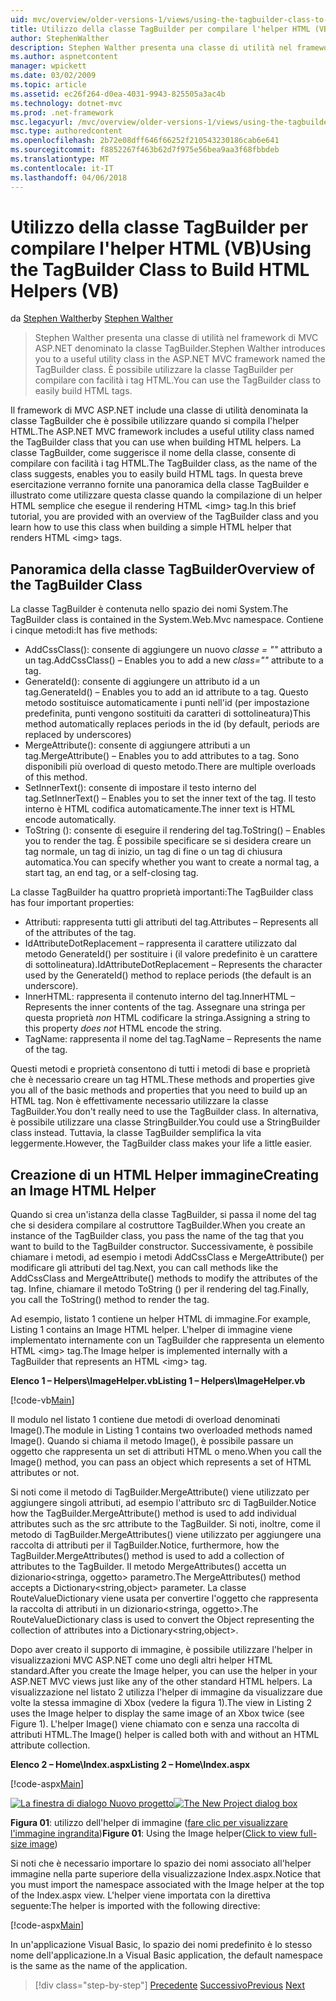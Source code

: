 ```yaml
---
uid: mvc/overview/older-versions-1/views/using-the-tagbuilder-class-to-build-html-helpers-vb
title: Utilizzo della classe TagBuilder per compilare l'helper HTML (VB) | Documenti Microsoft
author: StephenWalther
description: Stephen Walther presenta una classe di utilità nel framework di MVC ASP.NET denominato la classe TagBuilder. È possibile utilizzare facilmente la classe TagBuilder per...
ms.author: aspnetcontent
manager: wpickett
ms.date: 03/02/2009
ms.topic: article
ms.assetid: ec26f264-d0ea-4031-9943-825505a3ac4b
ms.technology: dotnet-mvc
ms.prod: .net-framework
msc.legacyurl: /mvc/overview/older-versions-1/views/using-the-tagbuilder-class-to-build-html-helpers-vb
msc.type: authoredcontent
ms.openlocfilehash: 2b72e08dff646f66252f210543230186cab6e641
ms.sourcegitcommit: f8852267f463b62d7f975e56bea9aa3f68fbbdeb
ms.translationtype: MT
ms.contentlocale: it-IT
ms.lasthandoff: 04/06/2018
---
```

<a name="using-the-tagbuilder-class-to-build-html-helpers-vb"></a><span data-ttu-id="1d18a-104">Utilizzo della classe TagBuilder per compilare l'helper HTML (VB)</span><span class="sxs-lookup"><span data-stu-id="1d18a-104">Using the TagBuilder Class to Build HTML Helpers (VB)</span></span>
====================
<span data-ttu-id="1d18a-105">da [Stephen Walther](https://github.com/StephenWalther)</span><span class="sxs-lookup"><span data-stu-id="1d18a-105">by [Stephen Walther](https://github.com/StephenWalther)</span></span>

> <span data-ttu-id="1d18a-106">Stephen Walther presenta una classe di utilità nel framework di MVC ASP.NET denominato la classe TagBuilder.</span><span class="sxs-lookup"><span data-stu-id="1d18a-106">Stephen Walther introduces you to a useful utility class in the ASP.NET MVC framework named the TagBuilder class.</span></span> <span data-ttu-id="1d18a-107">È possibile utilizzare la classe TagBuilder per compilare con facilità i tag HTML.</span><span class="sxs-lookup"><span data-stu-id="1d18a-107">You can use the TagBuilder class to easily build HTML tags.</span></span>


<span data-ttu-id="1d18a-108">Il framework di MVC ASP.NET include una classe di utilità denominata la classe TagBuilder che è possibile utilizzare quando si compila l'helper HTML.</span><span class="sxs-lookup"><span data-stu-id="1d18a-108">The ASP.NET MVC framework includes a useful utility class named the TagBuilder class that you can use when building HTML helpers.</span></span> <span data-ttu-id="1d18a-109">La classe TagBuilder, come suggerisce il nome della classe, consente di compilare con facilità i tag HTML.</span><span class="sxs-lookup"><span data-stu-id="1d18a-109">The TagBuilder class, as the name of the class suggests, enables you to easily build HTML tags.</span></span> <span data-ttu-id="1d18a-110">In questa breve esercitazione verranno fornite una panoramica della classe TagBuilder e illustrato come utilizzare questa classe quando la compilazione di un helper HTML semplice che esegue il rendering HTML &lt;img&gt; tag.</span><span class="sxs-lookup"><span data-stu-id="1d18a-110">In this brief tutorial, you are provided with an overview of the TagBuilder class and you learn how to use this class when building a simple HTML helper that renders HTML &lt;img&gt; tags.</span></span>

## <a name="overview-of-the-tagbuilder-class"></a><span data-ttu-id="1d18a-111">Panoramica della classe TagBuilder</span><span class="sxs-lookup"><span data-stu-id="1d18a-111">Overview of the TagBuilder Class</span></span>

<span data-ttu-id="1d18a-112">La classe TagBuilder è contenuta nello spazio dei nomi System.</span><span class="sxs-lookup"><span data-stu-id="1d18a-112">The TagBuilder class is contained in the System.Web.Mvc namespace.</span></span> <span data-ttu-id="1d18a-113">Contiene i cinque metodi:</span><span class="sxs-lookup"><span data-stu-id="1d18a-113">It has five methods:</span></span>

- <span data-ttu-id="1d18a-114">AddCssClass(): consente di aggiungere un nuovo *classe = ""* attributo a un tag.</span><span class="sxs-lookup"><span data-stu-id="1d18a-114">AddCssClass() – Enables you to add a new *class=""* attribute to a tag.</span></span>
- <span data-ttu-id="1d18a-115">GenerateId(): consente di aggiungere un attributo id a un tag.</span><span class="sxs-lookup"><span data-stu-id="1d18a-115">GenerateId() – Enables you to add an id attribute to a tag.</span></span> <span data-ttu-id="1d18a-116">Questo metodo sostituisce automaticamente i punti nell'id (per impostazione predefinita, punti vengono sostituiti da caratteri di sottolineatura)</span><span class="sxs-lookup"><span data-stu-id="1d18a-116">This method automatically replaces periods in the id (by default, periods are replaced by underscores)</span></span>
- <span data-ttu-id="1d18a-117">MergeAttribute(): consente di aggiungere attributi a un tag.</span><span class="sxs-lookup"><span data-stu-id="1d18a-117">MergeAttribute() – Enables you to add attributes to a tag.</span></span> <span data-ttu-id="1d18a-118">Sono disponibili più overload di questo metodo.</span><span class="sxs-lookup"><span data-stu-id="1d18a-118">There are multiple overloads of this method.</span></span>
- <span data-ttu-id="1d18a-119">SetInnerText(): consente di impostare il testo interno del tag.</span><span class="sxs-lookup"><span data-stu-id="1d18a-119">SetInnerText() – Enables you to set the inner text of the tag.</span></span> <span data-ttu-id="1d18a-120">Il testo interno è HTML codifica automaticamente.</span><span class="sxs-lookup"><span data-stu-id="1d18a-120">The inner text is HTML encode automatically.</span></span>
- <span data-ttu-id="1d18a-121">ToString (): consente di eseguire il rendering del tag.</span><span class="sxs-lookup"><span data-stu-id="1d18a-121">ToString() – Enables you to render the tag.</span></span> <span data-ttu-id="1d18a-122">È possibile specificare se si desidera creare un tag normale, un tag di inizio, un tag di fine o un tag di chiusura automatica.</span><span class="sxs-lookup"><span data-stu-id="1d18a-122">You can specify whether you want to create a normal tag, a start tag, an end tag, or a self-closing tag.</span></span>
  

<span data-ttu-id="1d18a-123">La classe TagBuilder ha quattro proprietà importanti:</span><span class="sxs-lookup"><span data-stu-id="1d18a-123">The TagBuilder class has four important properties:</span></span>

- <span data-ttu-id="1d18a-124">Attributi: rappresenta tutti gli attributi del tag.</span><span class="sxs-lookup"><span data-stu-id="1d18a-124">Attributes – Represents all of the attributes of the tag.</span></span>
- <span data-ttu-id="1d18a-125">IdAttributeDotReplacement – rappresenta il carattere utilizzato dal metodo GenerateId() per sostituire i (il valore predefinito è un carattere di sottolineatura).</span><span class="sxs-lookup"><span data-stu-id="1d18a-125">IdAttributeDotReplacement – Represents the character used by the GenerateId() method to replace periods (the default is an underscore).</span></span>
- <span data-ttu-id="1d18a-126">InnerHTML: rappresenta il contenuto interno del tag.</span><span class="sxs-lookup"><span data-stu-id="1d18a-126">InnerHTML – Represents the inner contents of the tag.</span></span> <span data-ttu-id="1d18a-127">Assegnare una stringa per questa proprietà *non* HTML codificare la stringa.</span><span class="sxs-lookup"><span data-stu-id="1d18a-127">Assigning a string to this property *does not* HTML encode the string.</span></span>
- <span data-ttu-id="1d18a-128">TagName: rappresenta il nome del tag.</span><span class="sxs-lookup"><span data-stu-id="1d18a-128">TagName – Represents the name of the tag.</span></span>

<span data-ttu-id="1d18a-129">Questi metodi e proprietà consentono di tutti i metodi di base e proprietà che è necessario creare un tag HTML.</span><span class="sxs-lookup"><span data-stu-id="1d18a-129">These methods and properties give you all of the basic methods and properties that you need to build up an HTML tag.</span></span> <span data-ttu-id="1d18a-130">Non è effettivamente necessario utilizzare la classe TagBuilder.</span><span class="sxs-lookup"><span data-stu-id="1d18a-130">You don't really need to use the TagBuilder class.</span></span> <span data-ttu-id="1d18a-131">In alternativa, è possibile utilizzare una classe StringBuilder.</span><span class="sxs-lookup"><span data-stu-id="1d18a-131">You could use a StringBuilder class instead.</span></span> <span data-ttu-id="1d18a-132">Tuttavia, la classe TagBuilder semplifica la vita leggermente.</span><span class="sxs-lookup"><span data-stu-id="1d18a-132">However, the TagBuilder class makes your life a little easier.</span></span>

## <a name="creating-an-image-html-helper"></a><span data-ttu-id="1d18a-133">Creazione di un HTML Helper immagine</span><span class="sxs-lookup"><span data-stu-id="1d18a-133">Creating an Image HTML Helper</span></span>

<span data-ttu-id="1d18a-134">Quando si crea un'istanza della classe TagBuilder, si passa il nome del tag che si desidera compilare al costruttore TagBuilder.</span><span class="sxs-lookup"><span data-stu-id="1d18a-134">When you create an instance of the TagBuilder class, you pass the name of the tag that you want to build to the TagBuilder constructor.</span></span> <span data-ttu-id="1d18a-135">Successivamente, è possibile chiamare i metodi, ad esempio i metodi AddCssClass e MergeAttribute() per modificare gli attributi del tag.</span><span class="sxs-lookup"><span data-stu-id="1d18a-135">Next, you can call methods like the AddCssClass and MergeAttribute() methods to modify the attributes of the tag.</span></span> <span data-ttu-id="1d18a-136">Infine, chiamare il metodo ToString () per il rendering del tag.</span><span class="sxs-lookup"><span data-stu-id="1d18a-136">Finally, you call the ToString() method to render the tag.</span></span>

<span data-ttu-id="1d18a-137">Ad esempio, listato 1 contiene un helper HTML di immagine.</span><span class="sxs-lookup"><span data-stu-id="1d18a-137">For example, Listing 1 contains an Image HTML helper.</span></span> <span data-ttu-id="1d18a-138">L'helper di immagine viene implementato internamente con un TagBuilder che rappresenta un elemento HTML &lt;img&gt; tag.</span><span class="sxs-lookup"><span data-stu-id="1d18a-138">The Image helper is implemented internally with a TagBuilder that represents an HTML &lt;img&gt; tag.</span></span>

<span data-ttu-id="1d18a-139">**Elenco 1 – Helpers\ImageHelper.vb**</span><span class="sxs-lookup"><span data-stu-id="1d18a-139">**Listing 1 – Helpers\ImageHelper.vb**</span></span>

[!code-vb[Main](using-the-tagbuilder-class-to-build-html-helpers-vb/samples/sample1.vb)]

<span data-ttu-id="1d18a-140">Il modulo nel listato 1 contiene due metodi di overload denominati Image().</span><span class="sxs-lookup"><span data-stu-id="1d18a-140">The module in Listing 1 contains two overloaded methods named Image().</span></span> <span data-ttu-id="1d18a-141">Quando si chiama il metodo Image(), è possibile passare un oggetto che rappresenta un set di attributi HTML o meno.</span><span class="sxs-lookup"><span data-stu-id="1d18a-141">When you call the Image() method, you can pass an object which represents a set of HTML attributes or not.</span></span>

<span data-ttu-id="1d18a-142">Si noti come il metodo di TagBuilder.MergeAttribute() viene utilizzato per aggiungere singoli attributi, ad esempio l'attributo src di TagBuilder.</span><span class="sxs-lookup"><span data-stu-id="1d18a-142">Notice how the TagBuilder.MergeAttribute() method is used to add individual attributes such as the src attribute to the TagBuilder.</span></span> <span data-ttu-id="1d18a-143">Si noti, inoltre, come il metodo di TagBuilder.MergeAttributes() viene utilizzato per aggiungere una raccolta di attributi per il TagBuilder.</span><span class="sxs-lookup"><span data-stu-id="1d18a-143">Notice, furthermore, how the TagBuilder.MergeAttributes() method is used to add a collection of attributes to the TagBuilder.</span></span> <span data-ttu-id="1d18a-144">Il metodo MergeAttributes() accetta un dizionario&lt;stringa, oggetto&gt; parametro.</span><span class="sxs-lookup"><span data-stu-id="1d18a-144">The MergeAttributes() method accepts a Dictionary&lt;string,object&gt; parameter.</span></span> <span data-ttu-id="1d18a-145">La classe RouteValueDictionary viene usata per convertire l'oggetto che rappresenta la raccolta di attributi in un dizionario&lt;stringa, oggetto&gt;.</span><span class="sxs-lookup"><span data-stu-id="1d18a-145">The RouteValueDictionary class is used to convert the Object representing the collection of attributes into a Dictionary&lt;string,object&gt;.</span></span>

<span data-ttu-id="1d18a-146">Dopo aver creato il supporto di immagine, è possibile utilizzare l'helper in visualizzazioni MVC ASP.NET come uno degli altri helper HTML standard.</span><span class="sxs-lookup"><span data-stu-id="1d18a-146">After you create the Image helper, you can use the helper in your ASP.NET MVC views just like any of the other standard HTML helpers.</span></span> <span data-ttu-id="1d18a-147">La visualizzazione nel listato 2 utilizza l'helper di immagine da visualizzare due volte la stessa immagine di Xbox (vedere la figura 1).</span><span class="sxs-lookup"><span data-stu-id="1d18a-147">The view in Listing 2 uses the Image helper to display the same image of an Xbox twice (see Figure 1).</span></span> <span data-ttu-id="1d18a-148">L'helper Image() viene chiamato con e senza una raccolta di attributi HTML.</span><span class="sxs-lookup"><span data-stu-id="1d18a-148">The Image() helper is called both with and without an HTML attribute collection.</span></span>

<span data-ttu-id="1d18a-149">**Elenco 2 – Home\Index.aspx**</span><span class="sxs-lookup"><span data-stu-id="1d18a-149">**Listing 2 – Home\Index.aspx**</span></span>

[!code-aspx[Main](using-the-tagbuilder-class-to-build-html-helpers-vb/samples/sample2.aspx)]


<span data-ttu-id="1d18a-150">[![La finestra di dialogo Nuovo progetto](using-the-tagbuilder-class-to-build-html-helpers-vb/_static/image1.jpg)](using-the-tagbuilder-class-to-build-html-helpers-vb/_static/image1.png)</span><span class="sxs-lookup"><span data-stu-id="1d18a-150">[![The New Project dialog box](using-the-tagbuilder-class-to-build-html-helpers-vb/_static/image1.jpg)](using-the-tagbuilder-class-to-build-html-helpers-vb/_static/image1.png)</span></span>

<span data-ttu-id="1d18a-151">**Figura 01**: utilizzo dell'helper di immagine ([fare clic per visualizzare l'immagine ingrandita](using-the-tagbuilder-class-to-build-html-helpers-vb/_static/image2.png))</span><span class="sxs-lookup"><span data-stu-id="1d18a-151">**Figure 01**: Using the Image helper([Click to view full-size image](using-the-tagbuilder-class-to-build-html-helpers-vb/_static/image2.png))</span></span>


<span data-ttu-id="1d18a-152">Si noti che è necessario importare lo spazio dei nomi associato all'helper immagine nella parte superiore della visualizzazione Index.aspx.</span><span class="sxs-lookup"><span data-stu-id="1d18a-152">Notice that you must import the namespace associated with the Image helper at the top of the Index.aspx view.</span></span> <span data-ttu-id="1d18a-153">L'helper viene importata con la direttiva seguente:</span><span class="sxs-lookup"><span data-stu-id="1d18a-153">The helper is imported with the following directive:</span></span>

[!code-aspx[Main](using-the-tagbuilder-class-to-build-html-helpers-vb/samples/sample3.aspx)]

<span data-ttu-id="1d18a-154">In un'applicazione Visual Basic, lo spazio dei nomi predefinito è lo stesso nome dell'applicazione.</span><span class="sxs-lookup"><span data-stu-id="1d18a-154">In a Visual Basic application, the default namespace is the same as the name of the application.</span></span>

> [!div class="step-by-step"]
> <span data-ttu-id="1d18a-155">[Precedente](creating-custom-html-helpers-vb.md)
> [Successivo](creating-page-layouts-with-view-master-pages-vb.md)</span><span class="sxs-lookup"><span data-stu-id="1d18a-155">[Previous](creating-custom-html-helpers-vb.md)
[Next](creating-page-layouts-with-view-master-pages-vb.md)</span></span>
